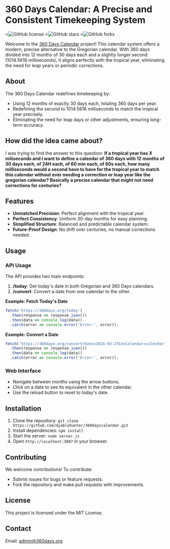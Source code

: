 # 360 Days Calendar: A Precise and Consistent Timekeeping System
<![GitHub license](https://img.shields.io/badge/license-MIT-blue.svg)
<![GitHub stars](https://img.shields.io/github/stars/dyablohunter/360dayscalendar.svg)
<![GitHub forks](https://img.shields.io/github/forks/dyablohunter/360dayscalendar.svg)

Welcome to the [360 Days Calendar](https://360days.org) project! This calendar system offers a modern, precise alternative to the Gregorian calendar. With 360 days divided into 12 months of 30 days each and a slightly longer second (1014.5616 milliseconds), it aligns perfectly with the tropical year, eliminating the need for leap years or periodic corrections.

## About
The 360 Days Calendar redefines timekeeping by:
* Using 12 months of exactly 30 days each, totaling 360 days per year.
* Redefining the second to 1014.5616 milliseconds to match the tropical year precisely.
* Eliminating the need for leap days or other adjustments, ensuring long-term accuracy.

## How did the idea came about?
I was trying to find the answer to this question:
**If a tropical year has X miliseconds and I want to define a calendar of 360 days with 12 months of 30 days each, of 24H each, of 60 min each, of 60s each, how many milliseconds would a second have to have for the tropical year to match this calendar without ever needing a correction or leap year like the gregorian calendar? Basically a precise calendar that might not need corrections for centuries?**



## Features
* **Unmatched Precision**: Perfect alignment with the tropical year.
* **Perfect Consistency**: Uniform 30-day months for easy planning.
* **Simplified Structure**: Balanced and predictable calendar system.
* **Future-Proof Design**: No drift over centuries, no manual corrections needed.

## Usage
### API Usage
The API provides two main endpoints:
1. **/today**: Get today's date in both Gregorian and 360 Days calendars.
2. **/convert**: Convert a date from one calendar to the other.

**Example: Fetch Today's Date**
```javascript
fetch('https://360days.org/today')
  .then(response => response.json())
  .then(data => console.log(data))
  .catch(error => console.error('Error:', error));
```

**Example: Convert a Date**
```javascript
fetch('https://360days.org/convert?date=2025-03-27&toCalendar=calendar360')
  .then(response => response.json())
  .then(data => console.log(data))
  .catch(error => console.error('Error:', error));
```

### Web Interface
* Navigate between months using the arrow buttons.
* Click on a date to see its equivalent in the other calendar.
* Use the reload button to reset to today's date.

## Installation
1. Clone the repository: `git clone https://github.com/dyablohunter/360dayscalendar.git`
2. Install dependencies: `npm install`
3. Start the server: `node server.js`
4. Open `http://localhost:3007` in your browser.

## Contributing
We welcome contributions! To contribute:
* Submit issues for bugs or feature requests.
* Fork the repository and make pull requests with improvements.

## License
This project is licensed under the MIT License.

## Contact
Email: [admin@360days.org](mailto:admin@360days.org)

